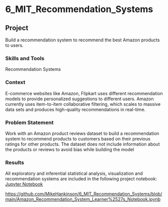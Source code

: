 # 6_MIT_Recommendation_Systems
## Project
Build a recommendation system to recommend the best Amazon products to users.

### Skills and Tools
Recommendation Systems

### Context
E-commerce websites like Amazon, Flipkart uses different recommendation models to provide personalized suggestions to different users. Amazon currently uses item-to-item collaborative filtering, which scales to massive data sets and produces high-quality recommendations in real-time.

### Problem Statement
Work with an Amazon product reviews dataset to build a recommendation system to recommend products to customers based on their previous ratings for other products.  The dataset does not include information about the products or reviews to avoid bias while building the model

### Results
All exploratory and inferential statistical analysis, visualization and recommendation systems are included in the following project notebook:  
[Jupyter Notebook](Amazon_Recommendation_System_Learner%27s_Notebook.ipynb)



https://github.com/MikeHankinson/6_MIT_Recommendation_Systems/blob/main/Amazon_Recommendation_System_Learner%2527s_Notebook.ipynb
